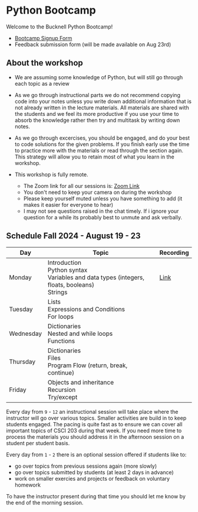 # Python Bootcamp
Welcome to the Bucknell Python Bootcamp!

- [Bootcamp Signup Form](https://docs.google.com/forms/d/1xuzeE6FzHwzKjl_axRnii2LlXOQly4ihZRTyiw82Q7w)
- Feedback submission form (will be made available on Aug 23rd)

## About the workshop

- We are assuming some knowledge of Python, but will still go through each topic as a review

- As we go through instructional parts we do not recommend copying code into your notes unless you write down additional information that is not already written in the lecture materials. All materials are shared with the students and we feel its more productive if you use your time to absorb the knowledge rather then try and multitask by writing down notes.

- As we go through excercises, you should be engaged, and do your best to code solutions for the given problems. If you finish early use the time to practice more with the materials or read through the section again. This strategy will allow you to retain most of what you learn in the workshop.

- This workshop is fully remote.
  - The Zoom link for all our sessions is: [Zoom Link]()
  - You don't need to keep your camera on during the workshop
  - Please keep yourself muted unless you have something to add (it makes it easier for everyone to hear)
  - I may not see questions raised in the chat timely. If i ignore your question for a while its probably best to unmute and ask verbally.

## Schedule Fall 2024 - August 19 - 23

|Day|Topic|Recording|
|---|---|---|
|Monday|Introduction <br> Python syntax <br> Variables and data types (integers, floats, booleans)<br> Strings|[Link](https://bucknell.zoom.us/rec/play/pfU9xoF-uajJQXTJZx5QhhDAbF6Fedan9jQAy9Izi5wl-tYF1XsLpE2yYH3LhX-IrjrtG8A-r-X_w-20.MGLtd-UnJwBxmJ67?canPlayFromShare=true&from=my_recording&startTime=1724074654000&componentName=rec-play&originRequestUrl=https%3A%2F%2Fbucknell.zoom.us%2Frec%2Fshare%2FxLVEx_cKTmKnicdk-xbcgR1ygmFqQsCyvumwBdzB4juEwRNjb4Gzd3ZeAwwXzrU.BBMAsG0i3wY86caG%3FstartTime%3D1724074654000%2520Passcode%3A%2520jTP94!i3)|
|Tuesday|Lists<br>Expressions and Conditions<br>For loops||
|Wednesday|Dictionaries<br>Nested and while loops<br>Functions||
|Thursday|Dictionaries<br>Files<br>Program Flow (return, break, continue)||
|Friday|Objects and inheritance<br>Recursion<br>Try/except||

Every day from `9` - `12` an instructional session will take place where the instructor will go over various topics. Smaller activities are build in to keep students engaged. The pacing is quite fast as to ensure we can cover all important topics of CSCI 203 during that week. If you need more time to process the materials you should address it in the afternoon session on a student per student basis.

Every day from `1` - `2` there is an optional session offered if students like to:
- go over topics from previous sessions again (more slowly)
- go over topics submitted by students (at least 2 days in advance)
- work on smaller exercies and projects or feedback on voluntary homework

To have the instructor present during that time you should let me know by the end of the morning session.


